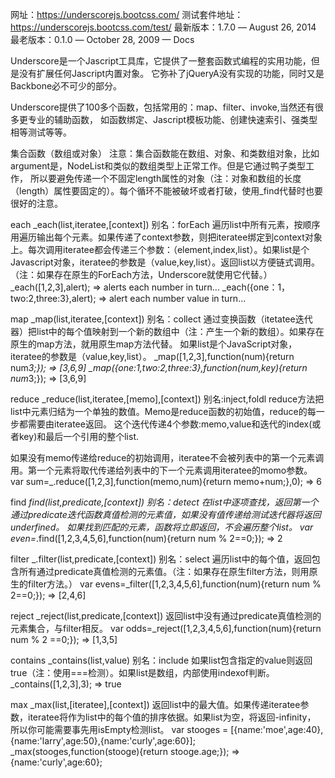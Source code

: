 网址：https://underscorejs.bootcss.com/
测试套件地址：https://underscorejs.bootcss.com/test/
最新版本：1.7.0 — August 26, 2014 
最老版本：0.1.0 — October 28, 2009 — Docs

Underscore是一个Jascript工具库，它提供了一整套函数式编程的实用功能，但是没有扩展任何Jascript内置对象。
它弥补了jQueryA没有实现的功能，同时又是Backbone必不可少的部分。

Underscore提供了100多个函数，包括常用的：map、filter、invoke,当然还有很多更专业的辅助函数，
如函数绑定、Jascript模板功能、创建快速索引、强类型相等测试等等。

集合函数（数组或对象）
注意：集合函数能在数组、对象、和类数组对象，比如argument是，NodeList和类似的数组类型上正常工作。但是它通过鸭子类型工作，
所以要避免传递一个不固定length属性的对象（注：对象和数组的长度（length）属性要固定的）。每个循环不能被破坏或者打破，使用_find代替时也要很好的注意。

each   _each(list,iteratee,[context])  别名：forEach
遍历list中所有元素，按顺序用遍历输出每个元素。如果传递了context参数，则把iteratee绑定到context对象上。每次调用iteratee都会传递三个参数：（element,index,list）。如果list是个Javascript对象，iteratee的参数是（value,key,list）。返回list以方便链式调用。
（注：如果存在原生的ForEach方法，Underscore就使用它代替。）
_each([1,2,3],alert);
=> alerts each number in turn...
_each({one：1，two:2,three:3},alert);
=> alert each number value in turn...

map  _map(list,iteratee,[context])   别名：collect
通过变换函数（itetatee迭代器）把list中的每个值映射到一个新的数组中（注：产生一个新的数组）。如果存在原生的map方法，就用原生map方法代替。
如果list是个JavaScript对象，iteratee的参数是（value,key,list）。
_map([1,2,3],function(num){return num*3;});
=> [3,6,9]
_map({one:1,two:2,three:3},function(num,key){return num*3;});
=> [3,6,9]

reduce  _reduce(list,iteratee,[memo],[context])   别名:inject,foldl
reduce方法把list中元素归结为一个单独的数值。Memo是reduce函数的初始值，reduce的每一步都需要由iteratee返回。
这个迭代传递4个参数:memo,value和迭代的index(或者key)和最后一个引用的整个list.

如果没有memo传递给reduce的初始调用，iteratee不会被列表中的第一个元素调用。第一个元素将取代传递给列表中的下一个元素调用iteratee的momo参数。
var sum=_.reduce([1,2,3],function(memo,num){return memo+num;},0);
=> 6

find _find(list,predicate,[context])  别名：detect
在list中逐项查找，返回第一个通过predicate迭代函数真值检测的元素值，如果没有值传递给测试迭代器将返回underfined。
如果找到匹配的元素，函数将立即返回，不会遍历整个list。
var even=_.find([1,2,3,4,5,6],function(num){return num % 2==0;});
=> 2

filter  _.filter(list,predicate,[context])  别名：select
遍历list中的每个值，返回包含所有通过predicate真值检测的元素值。（注：如果存在原生filter方法，则用原生的filter方法。）
var evens=_filter([1,2,3,4,5,6],function(num){return num % 2==0;});
=> [2,4,6]

reject  _reject(list,predicate,[context])
返回list中没有通过predicate真值检测的元素集合，与filter相反。
var odds=_reject([1,2,3,4,5,6],function(num){return num % 2 ==0;});
=> [1,3,5]

contains  _contains(list,value)   别名：include
如果list包含指定的value则返回true（注：使用===检测）。如果list是数组，内部使用indexof判断。
_contains([1,2,3],3);
=> true

max  _max(list,[iteratee],[context])
返回list中的最大值。如果传递iteratee参数，iteratee将作为list中的每个值的排序依据。如果list为空，将返回-infinity，
所以你可能需要事先用isEmpty检测list。
var stooges = [{name:'moe',age:40},{name:'larry',age:50},{name:'curly',age:60}];
_max(stooges,function(stooge){return stooge.age;});
=> {name:'curly',age:60};

